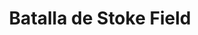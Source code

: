 ﻿---
title: "Batalla de Stoke Field"
permalink: periodes_821.html
layout: periode
dataInici: 1487-06-16
sidebar: periodes
pares:
  - id: 590
    title: "Guerra de las Dos Rosas"
    dataInici: "(1455)"
    dataFi: "(1485)"

fills:
jocsPrincipals:
jocsEscenaris:
jocsEpoca:
  - title: "Table Battles: Wars of the Roses"
    bggId: 239769
    escenari: "Stoke Field"
    dataInici: 
    dataFi: 

jocsEpocaEscenaris:
---
